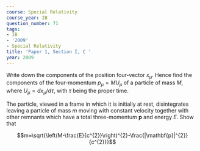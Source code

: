 ```yaml
---
course: Special Relativity
course_year: IB
question_number: 71
tags:
- IB
- '2009'
- Special Relativity
title: 'Paper 1, Section I, C '
year: 2009
---
```




Write down the components of the position four-vector $x_{\mu}$. Hence find the components of the four-momentum $p_{\mu}=M U_{\mu}$ of a particle of mass $M$, where $U_{\mu}=d x_{\mu} / d \tau$, with $\tau$ being the proper time.

The particle, viewed in a frame in which it is initially at rest, disintegrates leaving a particle of mass $m$ moving with constant velocity together with other remnants which have a total three-momentum $\mathbf{p}$ and energy $E$. Show that

$$m=\sqrt{\left(M-\frac{E}{c^{2}}\right)^{2}-\frac{|\mathbf{p}|^{2}}{c^{2}}}$$